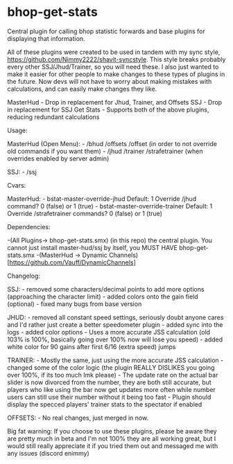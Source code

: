 # bhop-get-stats

Central plugin for calling bhop statistic forwards and base plugins for displaying that information.

All of these plugins were created to be used in tandem with my sync style, https://github.com/Nimmy2222/shavit-syncstyle. This style breaks probably every other SSJ/Jhud/Trainer, so you will need these. I also just wanted to make it easier for other people to make changes to these types of plugins in the future. Now devs will not have to worry about making mistakes with calculations, and can easily make changes they like.

MasterHud - Drop in replacement for Jhud, Trainer, and Offsets
SSJ - Drop in replacement for SSJ
Get Stats - Supports both of the above plugins, reducing redundant calculations

Usage:

  MasterHud (Open Menu):
    - /bhud /offsets /offset (in order to not override old commands if you want them)
    - /jhud /trainer /strafetrainer (when overrides enabled by server admin)

  SSJ:
    - /ssj

Cvars:

  MasterHud: 
    - bstat-master-override-jhud Default: 1 Override /jhud command? 0 (false) or 1 (true)
    - bstat-master-override-trainer Default: 1 Override /strafetrainer commands? 0 (false) or 1 (true)

Dependencies:
  
  -(All Plugins-> bhop-get-stats.smx) (in this repo) the central plugin. You cannot just install master-hud/ssj by itself, you MUST HAVE bhop-get-stats.smx
  -(MasterHud -> Dynamic Channels)[https://github.com/Vauff/DynamicChannels]

Changelog:

  SSJ:
    - removed some characters/decimal points to add more options (approaching the character limit)
    - added colors onto the gain field (optional)
    - fixed many bugs from base version
  
  JHUD:
    - removed all constant speed settings, seriously doubt anyone cares and I'd rather just create a better speedometer plugin
    - added sync into the logs
    - added color options
    - Uses a more accurate JSS calculation (old 103% is 100%, basically going over 100% now will lose you speed)
    - added white color for 90 gains after first 6/16 (extra speed) jumps
  
  TRAINER:
    - Mostly the same, just using the more accurate JSS calculation
    - changed some of the color logic (the plugin REALLY DISLIKES you going over 100%, if its too much lmk please)
    - The update rate on the actual bar slider is now divorced from the number, they are both still accurate, but players who like using the bar now get updates more often while number users can still use their number without it being too fast
    - Plugin should display the specced players' trainer stats to the spectator if enabled
  
  OFFSETS:
    - No real changes, just merged in now.


Big fat warning: If you choose to use these plugins, please be aware they are pretty much in beta and I'm not 100% they are all working great, but I would still really appreciate it if you tried them out and messaged me with any issues (discord enimmy)
